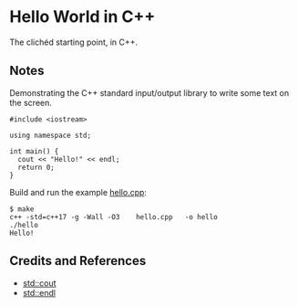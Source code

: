 # Hello World in C++

The clichéd starting point, in C++.

## Notes

Demonstrating the C++ standard input/output library to write some text on the screen.

```
#include <iostream>

using namespace std;

int main() {
  cout << "Hello!" << endl;
  return 0;
}
```

Build and run the example [hello.cpp](./hello.cpp):

```
$ make
c++ -std=c++17 -g -Wall -O3    hello.cpp   -o hello
./hello
Hello!
```

## Credits and References

* [std::cout](https://en.cppreference.com/w/cpp/io/cout)
* [std::endl](https://en.cppreference.com/w/cpp/io/manip/endl)
